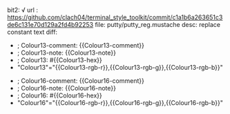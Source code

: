 bit2: √
url : https://github.com/clach04/terminal_style_toolkit/commit/c1a1b6a263651c3de6c131e70d129a2fd4b92253
file: putty/putty_reg.mustache
desc: replace constant text
diff: 
- ; Colour13-comment: {{Colour13-comment}}
- ;    Colour13-note: {{Colour13-note}}
- ;         Colour13: #{{Colour13-hex}}
- "Colour13"="{{Colour13-rgb-r}},{{Colour13-rgb-g}},{{Colour13-rgb-b}}"
+ ; Colour16-comment: {{Colour16-comment}}
+ ;    Colour16-note: {{Colour16-note}}
+ ;         Colour16: #{{Colour16-hex}}
+ "Colour16"="{{Colour16-rgb-r}},{{Colour16-rgb-g}},{{Colour16-rgb-b}}"
